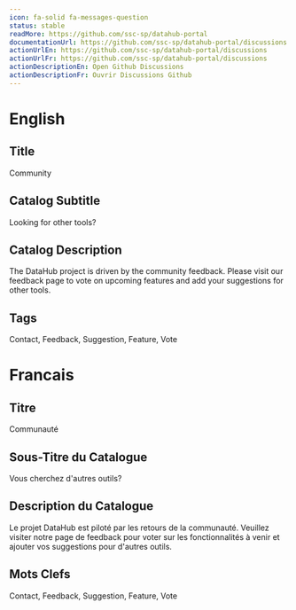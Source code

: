 ```yaml
---
icon: fa-solid fa-messages-question
status: stable
readMore: https://github.com/ssc-sp/datahub-portal
documentationUrl: https://github.com/ssc-sp/datahub-portal/discussions
actionUrlEn: https://github.com/ssc-sp/datahub-portal/discussions
actionUrlFr: https://github.com/ssc-sp/datahub-portal/discussions
actionDescriptionEn: Open Github Discussions
actionDescriptionFr: Ouvrir Discussions Github
---
```


# English

## Title

Community

## Catalog Subtitle

Looking for other tools?

## Catalog Description

The DataHub project is driven by the community feedback. Please visit our feedback page to vote on upcoming features and add your suggestions for other tools.

## Tags

Contact, Feedback, Suggestion, Feature, Vote

# Francais

## Titre

Communauté

## Sous-Titre du Catalogue

Vous cherchez d'autres outils?

## Description du Catalogue

Le projet DataHub est piloté par les retours de la communauté. Veuillez visiter notre page de feedback pour voter sur les fonctionnalités à venir et ajouter vos suggestions pour d'autres outils.

## Mots Clefs

Contact, Feedback, Suggestion, Feature, Vote
